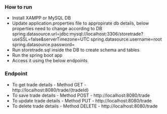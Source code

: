 ### How to run
- Install XAMPP or MySQL DB
- Update application.properties file to appropirate db details, below properties need to change according to DB 
spring.datasource.url=jdbc:mysql://localhost:3306/storetrade?useSSL=false&serverTimezone=UTC
spring.datasource.username=root
spring.datasource.password=
- Run storetrade.sql inside the DB to create schema and tables
- Run the spring boot app
- Access it using the below endpoints

### Endpoint

- To get trade details - Method GET - http://localhost:8080/trade/{tradeId}
- To save trade details - Method POST - http://localhost:8080/trade
- To update trade details - Method PUT - http://localhost:8080/trade
- To delete trade details - Method DELETE - http://localhost:8080/trade

